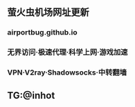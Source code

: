 ## 萤火虫机场网址更新
### airportbug.github.io
### 无界访问·极速代理·科学上网·游戏加速
### VPN·V2ray·Shadowsocks·中转翻墙

## TG:@inhot
